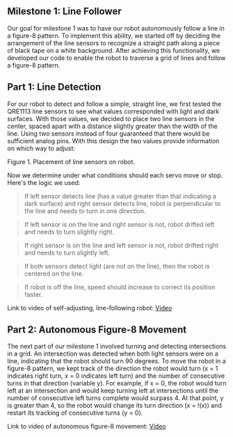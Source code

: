 ## Milestone 1: Line Follower

Our goal for milestone 1 was to have our robot autonomously follow a line in a figure-8 pattern. To implement this ability, we started off by deciding the arrangement of the line sensors to recognize a straight path along a piece of black tape on a white background. After achieving this functionality, we developed our code to enable the robot to traverse a grid of lines and follow a figure-8 pattern. 

## Part 1: Line Detection
For our robot to detect and follow a simple, straight line, we first tested the QRE1113 line sensors to see what values corresponded with light and dark surfaces. With those values, we decided to place two line sensors in the center, spaced apart with a distance slightly greater than the width of the line. Using two sensors instead of four guaranteed that there would be sufficient analog pins. With this design the two values provide information on which way to adjust:

Figure 1. Placement of line sensors on robot.

Now we determine under what conditions should each servo move or stop. Here's the logic we used:
>If left sensor detects line (has a value greater than that indicating a dark surface) and right sensor detects line, robot is perpendicular to the line and needs to turn in one direction.

>If left sensor is on the line and right sensor is not, robot drifted left and needs to turn slightly right.

>If right sensor is on the line and left sensor is not, robot drifted right and needs to turn slightly left.

>If both sensors detect light (are not on the line), then the robot is centered on the line. 

>If robot is off the line, speed should increase to correct its position faster. 

Link to video of self-adjusting, line-following robot: [Video](https://youtu.be/CC1JYYBU080) 

## Part 2: Autonomous Figure-8 Movement
The next part of our milestone 1 involved turning and detecting intersections in a grid. An intersection was detected when both light sensors were on a line, indicating that the robot should turn 90 degrees. To move the robot in a figure-8 pattern, we kept track of the direction the robot would turn (x = 1 indicates right turn, x = 0 indicates left turn) and the number of consecutive turns in that direction (variable y). For example, if x = 0, the robot would turn left at an intersection and would keep turning left at intersections until the number of consecutive left turns complete would surpass 4. At that point, y is greater than 4, so the robot would change its turn direction (x = !(x)) and restart its tracking of consecutive turns (y = 0).

Link to video of autonomous figure-8 movement:  [Video](https://youtu.be/ZuVscGUPQMY)
